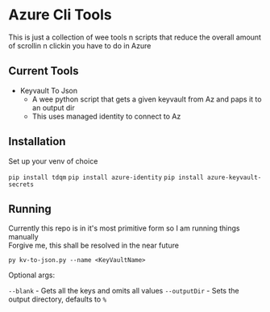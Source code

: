 # Azure Cli Tools

This is just a collection of wee tools n scripts that reduce the overall amount of scrollin n clickin you have to do in Azure

## Current Tools

- Keyvault To Json 
  - A wee python script that gets a given keyvault from Az and paps it to an output dir
  - This uses managed identity to connect to Az

## Installation

Set up your venv of choice 

`pip install tdqm` 
`pip install azure-identity`
`pip install azure-keyvault-secrets`

## Running

Currently this repo is in it's most primitive form so I am running things manually  
Forgive me, this shall be resolved in the near future

`py kv-to-json.py --name <KeyVaultName>`

Optional args:

`--blank` - Gets all the keys and omits all values
`--outputDir` - Sets the output directory, defaults to `%`
